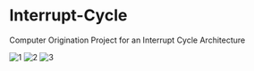 # Interrupt-Cycle
Computer Origination Project for an Interrupt Cycle Architecture

![1](https://user-images.githubusercontent.com/58237246/124358949-5accae80-dc2b-11eb-946a-3e73d3a5c6fd.PNG)
![2](https://user-images.githubusercontent.com/58237246/124358951-5bfddb80-dc2b-11eb-960c-1229a0176481.PNG)
![3](https://user-images.githubusercontent.com/58237246/124358954-5c967200-dc2b-11eb-9078-14dfd4001d48.png)
